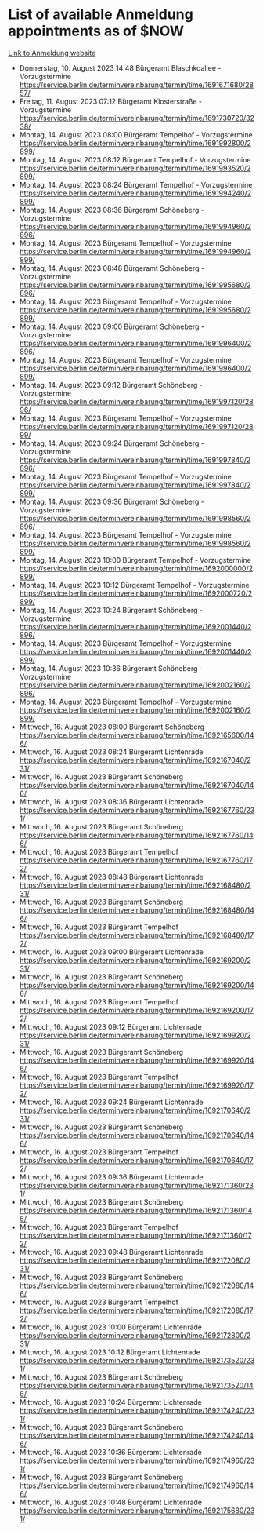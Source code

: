 # List of available Anmeldung appointments as of $NOW
[Link to Anmeldung website](https://service.berlin.de/terminvereinbarung/termin/tag.php?termin=1&anliegen[]=120686&dienstleisterlist=122210,122217,327316,122219,327312,122227,327314,122231,327346,122243,327348,122254,122252,329742,122260,329745,122262,329748,122271,327278,122273,327274,122277,327276,330436,122280,327294,122282,327290,122284,327292,122291,327270,122285,327266,122286,327264,122296,327268,150230,329760,122297,327286,122294,327284,122312,329763,122314,329775,122304,327330,122311,327334,122309,327332,317869,122281,327352,122279,329772,122283,122276,327324,122274,327326,122267,329766,122246,327318,122251,327320,122257,327322,122208,327298,122226,327300&herkunft=http%3A%2F%2Fservice.berlin.de%2Fdienstleistung%2F120686%2F)
- Donnerstag, 10. August 2023 14:48 Bürgeramt Blaschkoallee - Vorzugstermine https://service.berlin.de/terminvereinbarung/termin/time/1691671680/2857/
- Freitag, 11. August 2023 07:12 Bürgeramt Klosterstraße - Vorzugstermine https://service.berlin.de/terminvereinbarung/termin/time/1691730720/3238/
- Montag, 14. August 2023 08:00 Bürgeramt Tempelhof - Vorzugstermine https://service.berlin.de/terminvereinbarung/termin/time/1691992800/2899/
- Montag, 14. August 2023 08:12 Bürgeramt Tempelhof - Vorzugstermine https://service.berlin.de/terminvereinbarung/termin/time/1691993520/2899/
- Montag, 14. August 2023 08:24 Bürgeramt Tempelhof - Vorzugstermine https://service.berlin.de/terminvereinbarung/termin/time/1691994240/2899/
- Montag, 14. August 2023 08:36 Bürgeramt Schöneberg - Vorzugstermine https://service.berlin.de/terminvereinbarung/termin/time/1691994960/2896/
- Montag, 14. August 2023  Bürgeramt Tempelhof - Vorzugstermine https://service.berlin.de/terminvereinbarung/termin/time/1691994960/2899/
- Montag, 14. August 2023 08:48 Bürgeramt Schöneberg - Vorzugstermine https://service.berlin.de/terminvereinbarung/termin/time/1691995680/2896/
- Montag, 14. August 2023  Bürgeramt Tempelhof - Vorzugstermine https://service.berlin.de/terminvereinbarung/termin/time/1691995680/2899/
- Montag, 14. August 2023 09:00 Bürgeramt Schöneberg - Vorzugstermine https://service.berlin.de/terminvereinbarung/termin/time/1691996400/2896/
- Montag, 14. August 2023  Bürgeramt Tempelhof - Vorzugstermine https://service.berlin.de/terminvereinbarung/termin/time/1691996400/2899/
- Montag, 14. August 2023 09:12 Bürgeramt Schöneberg - Vorzugstermine https://service.berlin.de/terminvereinbarung/termin/time/1691997120/2896/
- Montag, 14. August 2023  Bürgeramt Tempelhof - Vorzugstermine https://service.berlin.de/terminvereinbarung/termin/time/1691997120/2899/
- Montag, 14. August 2023 09:24 Bürgeramt Schöneberg - Vorzugstermine https://service.berlin.de/terminvereinbarung/termin/time/1691997840/2896/
- Montag, 14. August 2023  Bürgeramt Tempelhof - Vorzugstermine https://service.berlin.de/terminvereinbarung/termin/time/1691997840/2899/
- Montag, 14. August 2023 09:36 Bürgeramt Schöneberg - Vorzugstermine https://service.berlin.de/terminvereinbarung/termin/time/1691998560/2896/
- Montag, 14. August 2023  Bürgeramt Tempelhof - Vorzugstermine https://service.berlin.de/terminvereinbarung/termin/time/1691998560/2899/
- Montag, 14. August 2023 10:00 Bürgeramt Tempelhof - Vorzugstermine https://service.berlin.de/terminvereinbarung/termin/time/1692000000/2899/
- Montag, 14. August 2023 10:12 Bürgeramt Tempelhof - Vorzugstermine https://service.berlin.de/terminvereinbarung/termin/time/1692000720/2899/
- Montag, 14. August 2023 10:24 Bürgeramt Schöneberg - Vorzugstermine https://service.berlin.de/terminvereinbarung/termin/time/1692001440/2896/
- Montag, 14. August 2023  Bürgeramt Tempelhof - Vorzugstermine https://service.berlin.de/terminvereinbarung/termin/time/1692001440/2899/
- Montag, 14. August 2023 10:36 Bürgeramt Schöneberg - Vorzugstermine https://service.berlin.de/terminvereinbarung/termin/time/1692002160/2896/
- Montag, 14. August 2023  Bürgeramt Tempelhof - Vorzugstermine https://service.berlin.de/terminvereinbarung/termin/time/1692002160/2899/
- Mittwoch, 16. August 2023 08:00 Bürgeramt Schöneberg https://service.berlin.de/terminvereinbarung/termin/time/1692165600/146/
- Mittwoch, 16. August 2023 08:24 Bürgeramt Lichtenrade https://service.berlin.de/terminvereinbarung/termin/time/1692167040/231/
- Mittwoch, 16. August 2023  Bürgeramt Schöneberg https://service.berlin.de/terminvereinbarung/termin/time/1692167040/146/
- Mittwoch, 16. August 2023 08:36 Bürgeramt Lichtenrade https://service.berlin.de/terminvereinbarung/termin/time/1692167760/231/
- Mittwoch, 16. August 2023  Bürgeramt Schöneberg https://service.berlin.de/terminvereinbarung/termin/time/1692167760/146/
- Mittwoch, 16. August 2023  Bürgeramt Tempelhof https://service.berlin.de/terminvereinbarung/termin/time/1692167760/172/
- Mittwoch, 16. August 2023 08:48 Bürgeramt Lichtenrade https://service.berlin.de/terminvereinbarung/termin/time/1692168480/231/
- Mittwoch, 16. August 2023  Bürgeramt Schöneberg https://service.berlin.de/terminvereinbarung/termin/time/1692168480/146/
- Mittwoch, 16. August 2023  Bürgeramt Tempelhof https://service.berlin.de/terminvereinbarung/termin/time/1692168480/172/
- Mittwoch, 16. August 2023 09:00 Bürgeramt Lichtenrade https://service.berlin.de/terminvereinbarung/termin/time/1692169200/231/
- Mittwoch, 16. August 2023  Bürgeramt Schöneberg https://service.berlin.de/terminvereinbarung/termin/time/1692169200/146/
- Mittwoch, 16. August 2023  Bürgeramt Tempelhof https://service.berlin.de/terminvereinbarung/termin/time/1692169200/172/
- Mittwoch, 16. August 2023 09:12 Bürgeramt Lichtenrade https://service.berlin.de/terminvereinbarung/termin/time/1692169920/231/
- Mittwoch, 16. August 2023  Bürgeramt Schöneberg https://service.berlin.de/terminvereinbarung/termin/time/1692169920/146/
- Mittwoch, 16. August 2023  Bürgeramt Tempelhof https://service.berlin.de/terminvereinbarung/termin/time/1692169920/172/
- Mittwoch, 16. August 2023 09:24 Bürgeramt Lichtenrade https://service.berlin.de/terminvereinbarung/termin/time/1692170640/231/
- Mittwoch, 16. August 2023  Bürgeramt Schöneberg https://service.berlin.de/terminvereinbarung/termin/time/1692170640/146/
- Mittwoch, 16. August 2023  Bürgeramt Tempelhof https://service.berlin.de/terminvereinbarung/termin/time/1692170640/172/
- Mittwoch, 16. August 2023 09:36 Bürgeramt Lichtenrade https://service.berlin.de/terminvereinbarung/termin/time/1692171360/231/
- Mittwoch, 16. August 2023  Bürgeramt Schöneberg https://service.berlin.de/terminvereinbarung/termin/time/1692171360/146/
- Mittwoch, 16. August 2023  Bürgeramt Tempelhof https://service.berlin.de/terminvereinbarung/termin/time/1692171360/172/
- Mittwoch, 16. August 2023 09:48 Bürgeramt Lichtenrade https://service.berlin.de/terminvereinbarung/termin/time/1692172080/231/
- Mittwoch, 16. August 2023  Bürgeramt Schöneberg https://service.berlin.de/terminvereinbarung/termin/time/1692172080/146/
- Mittwoch, 16. August 2023  Bürgeramt Tempelhof https://service.berlin.de/terminvereinbarung/termin/time/1692172080/172/
- Mittwoch, 16. August 2023 10:00 Bürgeramt Lichtenrade https://service.berlin.de/terminvereinbarung/termin/time/1692172800/231/
- Mittwoch, 16. August 2023 10:12 Bürgeramt Lichtenrade https://service.berlin.de/terminvereinbarung/termin/time/1692173520/231/
- Mittwoch, 16. August 2023  Bürgeramt Schöneberg https://service.berlin.de/terminvereinbarung/termin/time/1692173520/146/
- Mittwoch, 16. August 2023 10:24 Bürgeramt Lichtenrade https://service.berlin.de/terminvereinbarung/termin/time/1692174240/231/
- Mittwoch, 16. August 2023  Bürgeramt Schöneberg https://service.berlin.de/terminvereinbarung/termin/time/1692174240/146/
- Mittwoch, 16. August 2023 10:36 Bürgeramt Lichtenrade https://service.berlin.de/terminvereinbarung/termin/time/1692174960/231/
- Mittwoch, 16. August 2023  Bürgeramt Schöneberg https://service.berlin.de/terminvereinbarung/termin/time/1692174960/146/
- Mittwoch, 16. August 2023 10:48 Bürgeramt Lichtenrade https://service.berlin.de/terminvereinbarung/termin/time/1692175680/231/
